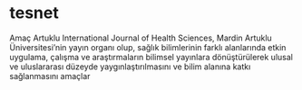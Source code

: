 # tesnet
Amaç Artuklu International Journal of Health Sciences, Mardin Artuklu Üniversitesi’nin yayın organı olup, sağlık bilimlerinin farklı alanlarında etkin uygulama, çalışma ve araştırmaların bilimsel yayınlara dönüştürülerek ulusal ve uluslararası düzeyde yaygınlaştırılmasını ve bilim alanına katkı sağlanmasını amaçlar
